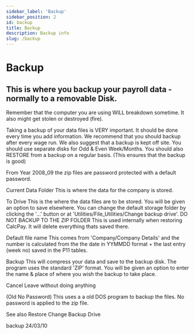 ```yaml
---
sidebar_label: 'Backup'
sidebar_position: 2
id: backup
title: Backup
description: Backup info
slug: /backup
---
```


# Backup

## This is where you backup your payroll data - normally to a removable Disk.
Remember that the computer you are using WILL breakdown sometime. It also might get stolen or destroyed (fire).

Taking a backup of your data files is VERY important. It should be done every time you add information.
We recommend that you should backup after every wage run.
We also suggest that a backup is kept off site.
You should use separate disks for Odd & Even Week/Months.
You should also RESTORE from a backup on a regular basis. (This ensures that the backup is good)

From  Year 2008_09 the zip files are password protected with a default password.

Current Data Folder
This is where the data for the company is stored.

To Drive
This is the where the data files are to be stored.
You will be given an option to save elsewhere.
You can change the default storage folder  by clicking the '...' button or at 'Utilities/File_Utilities/Change backup drive'.
DO NOT BACKUP TO THE ZIP FOLDER  This is used internally when restoring CalcPay. It will delete everything thats saved there.

Default file name
This comes from 'Company/Company Details' and the number is calculated from the the date in YYMMDD format + the last entry (week no) saved in the P11 tables.

Backup
This will compress your data and save to the backup disk. The program uses the standard 'ZIP' format. You will be given an option to enter the name & place of where you wish the backup to take place.

Cancel
Leave without doing anything

(Old No Password)
This uses a a old DOS program to backup the files. No password is applied to the zip file.

 

See also Restore Change Backup Drive

backup 24/03/10